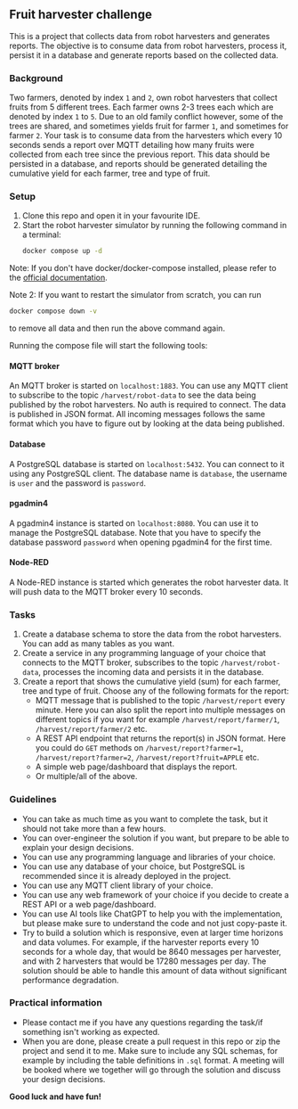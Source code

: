 ## Fruit harvester challenge

This is a project that collects data from robot harvesters and generates reports. The
objective is to consume data from robot harvesters, process it, persist it in a database
and generate reports based on the collected data.

### Background

Two farmers, denoted by index `1` and `2`, own robot harvesters that collect fruits from 5 different
trees. Each farmer owns 2-3 trees each which are denoted by index `1` to `5`. Due to an old family conflict however,
some of the trees are shared, and sometimes yields fruit for farmer `1`, and sometimes for farmer `2`. Your task is to
consume data from the harvesters which every 10 seconds sends a report over MQTT detailing how many fruits were
collected from each tree since the previous report. This data should be persisted in a database, and reports should be
generated detailing the cumulative yield for each farmer, tree and type of fruit.

### Setup

1. Clone this repo and open it in your favourite IDE.
2. Start the robot harvester simulator by running the following command in a terminal:
   ```bash
   docker compose up -d
   ```

Note: If you don't have docker/docker-compose installed, please refer to
the [official documentation](https://docs.docker.com/get-started/).

Note 2: If you want to restart the simulator from scratch, you can run

```bash
docker compose down -v
```

to remove all data and then run the above command again.

Running the compose file will start the following tools:

#### MQTT broker

An MQTT broker is started on `localhost:1883`. You can use any MQTT client to subscribe to the topic
`/harvest/robot-data`
to see the data being published by the robot harvesters. No auth is required to connect. The data is published in JSON
format. All incoming messages follows the same format which you have to figure out by looking at the data being
published.

#### Database

A PostgreSQL database is started on `localhost:5432`. You can connect to it using any PostgreSQL client.
The database name is `database`, the username is `user` and the password is `password`.

#### pgadmin4

A pgadmin4 instance is started on `localhost:8080`. You can use it to manage the PostgreSQL database. Note that you have
to specify the database password `password` when opening pgadmin4 for the first time.

#### Node-RED

A Node-RED instance is started which generates the robot harvester data. It will push data to the MQTT broker every 10
seconds.

### Tasks

1. Create a database schema to store the data from the robot harvesters. You can add as many tables as you want.
2. Create a service in any programming language of your choice that connects to the MQTT broker, subscribes to the topic
   `/harvest/robot-data`, processes the incoming data and persists it in the database.
3. Create a report that shows the cumulative yield (sum) for each farmer, tree and type of fruit. Choose any of the
   following
   formats for the report:
    - MQTT message that is published to the topic `/harvest/report` every minute. Here you can also split the report
      into multiple messages on different topics if you want for example `/harvest/report/farmer/1`,
      `/harvest/report/farmer/2`
      etc.
    - A REST API endpoint that returns the report(s) in JSON format. Here you could do `GET` methods on
      `/harvest/report?farmer=1`, `/harvest/report?farmer=2`, `/harvest/report?fruit=APPLE` etc.
    - A simple web page/dashboard that displays the report.
    - Or multiple/all of the above.

### Guidelines

- You can take as much time as you want to complete the task, but it should not take more than a few hours.
- You can over-engineer the solution if you want, but prepare to be able to explain your design decisions.
- You can use any programming language and libraries of your choice.
- You can use any database of your choice, but PostgreSQL is recommended since it is already deployed in the project.
- You can use any MQTT client library of your choice.
- You can use any web framework of your choice if you decide to create a REST API or a web page/dashboard.
- You can use AI tools like ChatGPT to help you with the implementation, but please make sure to understand the code
  and not just copy-paste it.
- Try to build a solution which is responsive, even at larger time horizons and data volumes. For example, if the
  harvester reports every 10 seconds for a whole day, that would be 8640 messages per harvester, and with 2 harvesters
  that would be 17280 messages per day. The solution should be able to handle this amount of data without significant
  performance degradation.

### Practical information

- Please contact me if you have any questions regarding the task/if something
  isn't working as expected.
- When you are done, please create a pull request in this repo or zip the project and send it to me. Make sure to
  include any SQL schemas, for example by including the table definitions in `.sql` format. A meeting will be booked
  where we together will go through the solution and discuss your design decisions.

**Good luck and have fun!**

